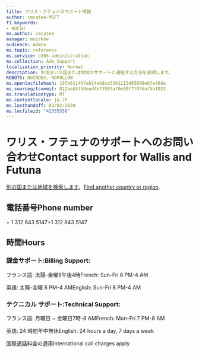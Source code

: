 ```yaml
---
title: ワリス・フテュナのサポート情報
author: cmcatee-MSFT
f1.keywords:
- NOCSH
ms.author: cmcatee
manager: mnirkhe
audience: Admin
ms.topic: reference
ms.service: o365-administration
ms.collection: Adm_Support
localization_priority: Normal
description: お住まいの国または地域のサポートに連絡する方法を説明します。
ROBOTS: NOINDEX, NOFOLLOW
ms.openlocfilehash: 197b911407eb14eb8ce3301113d85099eb7e40da
ms.sourcegitcommit: 812aab5f58eed4bf359faf0e99f7f876af5b1023
ms.translationtype: MT
ms.contentlocale: ja-JP
ms.lasthandoff: 03/02/2020
ms.locfileid: "42355558"
---
```

# <a name="contact-support-for-wallis-and-futuna"></a><span data-ttu-id="6bd65-103">ワリス・フテュナのサポートへのお問い合わせ</span><span class="sxs-lookup"><span data-stu-id="6bd65-103">Contact support for Wallis and Futuna</span></span>

<span data-ttu-id="6bd65-104">[別の国または地域を検索します](../contact-support-for-business-products.md)。</span><span class="sxs-lookup"><span data-stu-id="6bd65-104">[Find another country or region](../contact-support-for-business-products.md).</span></span>

## <a name="phone-number"></a><span data-ttu-id="6bd65-105">電話番号</span><span class="sxs-lookup"><span data-stu-id="6bd65-105">Phone number</span></span>
<span data-ttu-id="6bd65-106">+ 1 312 843 5147</span><span class="sxs-lookup"><span data-stu-id="6bd65-106">+1 312 843 5147</span></span>

## <a name="hours"></a><span data-ttu-id="6bd65-107">時間</span><span class="sxs-lookup"><span data-stu-id="6bd65-107">Hours</span></span>
### <a name="billing-support"></a><span data-ttu-id="6bd65-108">課金サポート:</span><span class="sxs-lookup"><span data-stu-id="6bd65-108">Billing Support:</span></span>

<span data-ttu-id="6bd65-109">フランス語: 太陽-金曜8午後4時</span><span class="sxs-lookup"><span data-stu-id="6bd65-109">French: Sun-Fri 8 PM-4 AM</span></span>

<span data-ttu-id="6bd65-110">英語: 太陽-金曜 8 PM-4 AM</span><span class="sxs-lookup"><span data-stu-id="6bd65-110">English: Sun-Fri 8 PM-4 AM</span></span>

### <a name="technical-support"></a><span data-ttu-id="6bd65-111">テクニカル サポート:</span><span class="sxs-lookup"><span data-stu-id="6bd65-111">Technical Support:</span></span>

<span data-ttu-id="6bd65-112">フランス語: 月曜日 ~ 金曜日7時-8 AM</span><span class="sxs-lookup"><span data-stu-id="6bd65-112">French: Mon-Fri 7 PM-8 AM</span></span>

<span data-ttu-id="6bd65-113">英語: 24 時間年中無休</span><span class="sxs-lookup"><span data-stu-id="6bd65-113">English: 24 hours a day, 7 days a week</span></span>

<span data-ttu-id="6bd65-114">国際通話料金の適用</span><span class="sxs-lookup"><span data-stu-id="6bd65-114">International call charges apply</span></span>
